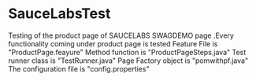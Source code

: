 # SauceLabsTest
Testing of the product page of SAUCELABS SWAGDEMO page .Every functionality coming under product page is tested
Feature File is "ProductPage.feayure"
Method function is "ProductPageSteps.java"
Test runner class is "TestRunner.java"
Page Factory object is "pomwithpf.java"
The configuration file is "config.properties"
